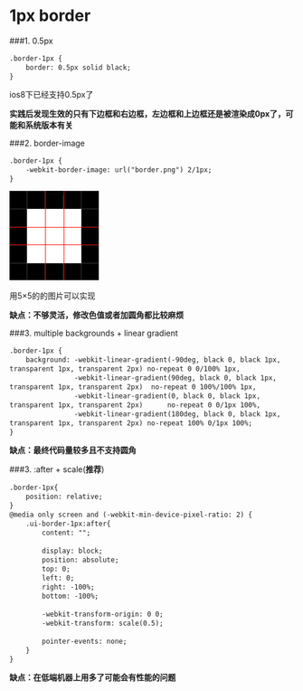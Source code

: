 1px border
===
###1. 0.5px
```
.border-1px {
    border: 0.5px solid black;
}
```
ios8下已经支持0.5px了

**实践后发现生效的只有下边框和右边框，左边框和上边框还是被渲染成0px了，可能和系统版本有关** 

###2. border-image
```
.border-1px {
    -webkit-border-image: url("border.png") 2/1px;
}
```
![](../img/border-cut.png)

用5×5的的图片可以实现

**缺点：不够灵活，修改色值或者加圆角都比较麻烦**

###3. multiple backgrounds + linear gradient
```
.border-1px {
    background: -webkit-linear-gradient(-90deg, black 0, black 1px, transparent 1px, transparent 2px) no-repeat 0 0/100% 1px,
                -webkit-linear-gradient(90deg, black 0, black 1px, transparent 1px, transparent 2px)  no-repeat 0 100%/100% 1px,
                -webkit-linear-gradient(0, black 0, black 1px, transparent 1px, transparent 2px)      no-repeat 0 0/1px 100%,
                -webkit-linear-gradient(180deg, black 0, black 1px, transparent 1px, transparent 2px) no-repeat 100% 0/1px 100%;
}
```

**缺点：最终代码量较多且不支持圆角** 

###3. :after + scale(**推荐**)
```
.border-1px{
    position: relative;
}
@media only screen and (-webkit-min-device-pixel-ratio: 2) {
    .ui-border-1px:after{
        content: "";

        display: block;
        position: absolute;
        top: 0;
        left: 0;
        right: -100%;
        bottom: -100%;

        -webkit-transform-origin: 0 0;
        -webkit-transform: scale(0.5);

        pointer-events: none;
    }
}
```

**缺点：在低端机器上用多了可能会有性能的问题** 
